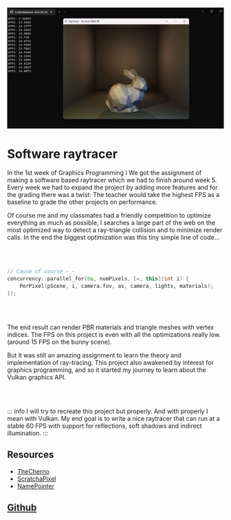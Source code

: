 ![Raytraced bunny](/raytracer_week_5.png)

# Software raytracer

In the 1st week of Graphics Programming I We got the assignment of making a software based raytracer which we had to finish around week 5. Every week we had to expand the project by adding more features and for the grading there was a twist: The teacher would take the highest FPS as a baseline to grade the other projects on performance.

Of course me and my classmates had a friendly competition to optimize everything as much as possible, I searches a large part of the web on the most optimized way to detect a ray-triangle collision and to minimize render calls. In the end the biggest optimization was this tiny simple line of code...

<br><br/>

```cpp
// Cause of course -_-
concurrency::parallel_for(0u, numPixels, [=, this](int i) {
    PerPixel(pScene, i, camera.fov, as, camera, lights, materials);
});
```

<br><br/>

The end result can render PBR materials and triangle meshes with vertex indices. The FPS on this project is even with all the optimizations really low. (around 15 FPS on the bunny scene).

But it was still an amazing assignment to learn the theory and implementation of ray-tracing.
This project also awakened by interest for graphics programming, and so it started my journey to learn about the Vulkan graphics API.

<br><br/>

::: info
I will try to recreate this project but properly. And with properly I mean with Vulkan. My end goal is to write a nice raytracer that can run at a stable 60 FPS with support for reflections, soft shadows and indirect illumination.
:::

## Resources

- [TheCherno](https://www.youtube.com/watch?v=gfW1Fhd9u9Q&list=PLlrATfBNZ98edc5GshdBtREv5asFW3yXl)
- [ScratchaPixel](https://www.scratchapixel.com)
- [NamePointer](https://www.youtube.com/watch?v=A61S_2swwAc)

## [Github](https://github.com/SixArne/Raytracer-Arne-Six-2GD-08E)